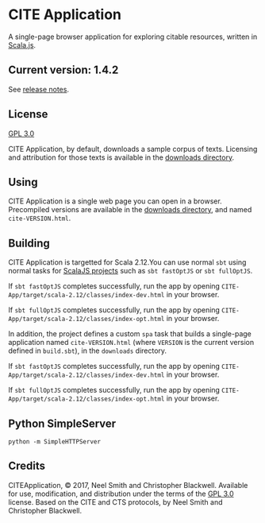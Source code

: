 # CITE Application

A single-page browser application for exploring citable resources, written in [Scala.js](http://www.scala-js.org/).

## Current version: 1.4.2

See [release notes](releases.md).

## License

[GPL 3.0](https://opensource.org/licenses/gpl-3.0.html)

CITE Application, by default, downloads a sample corpus of texts. Licensing and attribution for those texts is available in the [downloads directory](downloads).

## Using

CITE Application is a single web page you can open in a browser. Precompiled versions are available in the [downloads directory](downloads), and named `cite-VERSION.html`.

## Building

CITE Application is targetted for Scala 2.12.You can use normal `sbt` using normal tasks for [ScalaJS projects](https://www.scala-js.org/doc/project/building.html) such as  `sbt fastOptJS` or `sbt fullOptJS`.

If `sbt fastOptJS` completes successfully, run the app by opening `CITE-App/target/scala-2.12/classes/index-dev.html` in your browser.

If `sbt fullOptJS` completes successfully, run the app by opening `CITE-App/target/scala-2.12/classes/index-opt.html` in your browser.

In addition, the project defines a custom `spa` task that builds a single-page application named `cite-VERSION.html` (where `VERSION` is the current version defined in `build.sbt`), in the `downloads` directory.

If `sbt fastOptJS` completes successfully, run the app by opening `CITE-App/target/scala-2.12/classes/index-dev.html` in your browser.

If `sbt fullOptJS` completes successfully, run the app by opening `CITE-App/target/scala-2.12/classes/index-opt.html` in your browser.

## Python SimpleServer

`python -m SimpleHTTPServer`


## Credits

CITEApplication, © 2017, Neel Smith and Christopher Blackwell. Available for use, modification, and distribution under the terms of the [GPL 3.0](https://opensource.org/licenses/gpl-3.0.html) license. Based on the CITE and CTS protocols, by Neel Smith and Christopher Blackwell.
